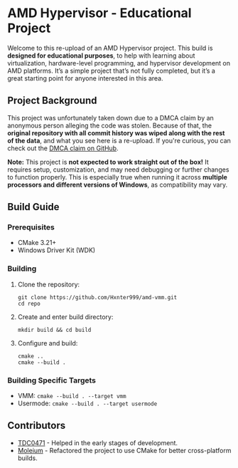 # AMD Hypervisor - Educational Project

Welcome to this re-upload of an AMD Hypervisor project. This build is **designed for educational purposes**, to help with learning about virtualization, hardware-level programming, and hypervisor development on AMD platforms. It’s a simple project that’s not fully completed, but it’s a great starting point for anyone interested in this area.

## Project Background

This project was unfortunately taken down due to a DMCA claim by an anonymous person alleging the code was stolen. Because of that, the **original repository with all commit history was wiped along with the rest of the data**, and what you see here is a re-upload. If you're curious, you can check out the [DMCA claim on GitHub](https://github.com/github/dmca/blob/master/2024/08/2024-08-30-source-code.md).

**Note:** This project is **not expected to work straight out of the box!** It requires setup, customization, and may need debugging or further changes to function properly. This is especially true when running it across **multiple processors and different versions of Windows**, as compatibility may vary.

## Build Guide

### Prerequisites

- CMake 3.21+
- Windows Driver Kit (WDK)

### Building

1. Clone the repository:
   ```
   git clone https://github.com/Hxnter999/amd-vmm.git
   cd repo
   ```

2. Create and enter build directory:
   ```
   mkdir build && cd build
   ```

3. Configure and build:
   ```
   cmake ..
   cmake --build .
   ```

### Building Specific Targets

- VMM: `cmake --build . --target vmm`
- Usermode: `cmake --build . --target usermode`

## Contributors

- [TDC0471](https://github.com/TDC0471) - Helped in the early stages of development.
- [Moleium](https://github.com/moleium) - Refactored the project to use CMake for better cross-platform builds.
